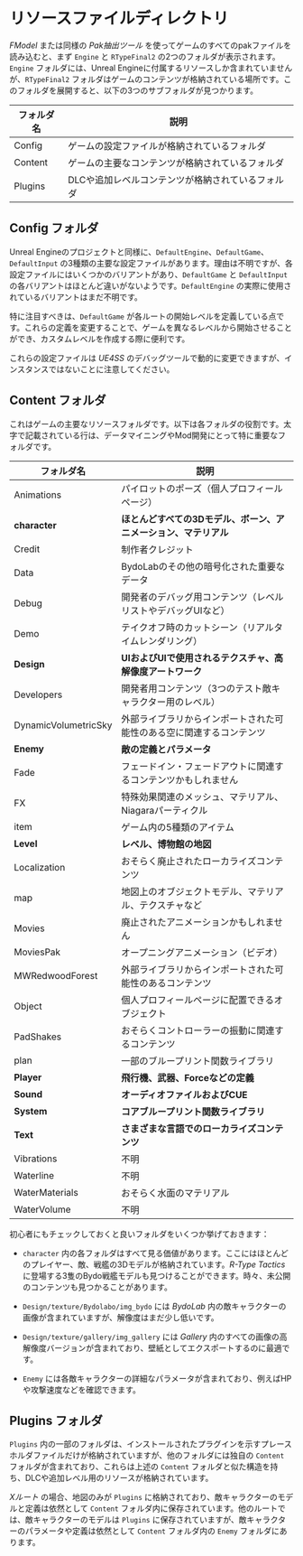 # リソースファイルディレクトリ

*FModel* または同様の *Pak抽出ツール* を使ってゲームのすべてのpakファイルを読み込むと、まず `Engine` と `RTypeFinal2` の2つのフォルダが表示されます。`Engine` フォルダには、Unreal Engineに付属するリソースしか含まれていませんが、`RTypeFinal2` フォルダはゲームのコンテンツが格納されている場所です。このフォルダを展開すると、以下の3つのサブフォルダが見つかります。

| フォルダ名  | 説明                                         |
|-------------|---------------------------------------------|
| Config      | ゲームの設定ファイルが格納されているフォルダ  |
| Content     | ゲームの主要なコンテンツが格納されているフォルダ |
| Plugins     | DLCや追加レベルコンテンツが格納されているフォルダ |

## Config フォルダ
Unreal Engineのプロジェクトと同様に、`DefaultEngine`、`DefaultGame`、`DefaultInput` の3種類の主要な設定ファイルがあります。理由は不明ですが、各設定ファイルにはいくつかのバリアントがあり、`DefaultGame` と `DefaultInput` の各バリアントはほとんど違いがないようです。`DefaultEngine` の実際に使用されているバリアントはまだ不明です。

特に注目すべきは、`DefaultGame` が各ルートの開始レベルを定義している点です。これらの定義を変更することで、ゲームを異なるレベルから開始させることができ、カスタムレベルを作成する際に便利です。

これらの設定ファイルは *UE4SS* のデバッグツールで動的に変更できますが、インスタンスではないことに注意してください。

## Content フォルダ
これはゲームの主要なリソースフォルダです。以下は各フォルダの役割です。太字で記載されている行は、データマイニングやMod開発にとって特に重要なフォルダです。

| フォルダ名   | 説明                                         |
|-------------|---------------------------------------------|
| Animations  | パイロットのポーズ（個人プロフィールページ） |
| **character**| **ほとんどすべての3Dモデル、ボーン、アニメーション、マテリアル** |
| Credit      | 制作者クレジット                             |
| Data        | BydoLabのその他の暗号化された重要なデータ   |
| Debug       | 開発者のデバッグ用コンテンツ（レベルリストやデバッグUIなど） |
| Demo        | テイクオフ時のカットシーン（リアルタイムレンダリング） |
| **Design**  | **UIおよびUIで使用されるテクスチャ、高解像度アートワーク** |
| Developers  | 開発者用コンテンツ（3つのテスト敵キャラクター用のレベル） |
| DynamicVolumetricSky | 外部ライブラリからインポートされた可能性のある空に関連するコンテンツ |
| **Enemy**   | **敵の定義とパラメータ**                   |
| Fade        | フェードイン・フェードアウトに関連するコンテンツかもしれません |
| FX          | 特殊効果関連のメッシュ、マテリアル、Niagaraパーティクル |
| item        | ゲーム内の5種類のアイテム                   |
| **Level**   | **レベル、博物館の地図**                    |
| Localization| おそらく廃止されたローカライズコンテンツ     |
| map         | 地図上のオブジェクトモデル、マテリアル、テクスチャなど |
| Movies      | 廃止されたアニメーションかもしれません      |
| MoviesPak   | オープニングアニメーション（ビデオ）       |
| MWRedwoodForest | 外部ライブラリからインポートされた可能性のあるコンテンツ |
| Object      | 個人プロフィールページに配置できるオブジェクト |
| PadShakes   | おそらくコントローラーの振動に関連するコンテンツ |
| plan        | 一部のブループリント関数ライブラリ          |
| **Player**  | **飛行機、武器、Forceなどの定義**            |
| **Sound**   | **オーディオファイルおよびCUE**              |
| **System**  | **コアブループリント関数ライブラリ**         |
| **Text**    | **さまざまな言語でのローカライズコンテンツ**  |
| Vibrations  | 不明                                         |
| Waterline   | 不明                                         |
| WaterMaterials | おそらく水面のマテリアル                   |
| WaterVolume | 不明                                         |

初心者にもチェックしておくと良いフォルダをいくつか挙げておきます：

- `character` 内の各フォルダはすべて見る価値があります。ここにはほとんどのプレイヤー、敵、戦艦の3Dモデルが格納されています。*R-Type Tactics* に登場する3隻のBydo戦艦モデルも見つけることができます。時々、未公開のコンテンツも見つかることがあります。

- `Design/texture/Bydolabo/img_bydo` には *BydoLab* 内の敵キャラクターの画像が含まれていますが、解像度はまだ少し低いです。

- `Design/texture/gallery/img_gallery` には *Gallery* 内のすべての画像の高解像度バージョンが含まれており、壁紙としてエクスポートするのに最適です。

- `Enemy` には各敵キャラクターの詳細なパラメータが含まれており、例えばHPや攻撃速度などを確認できます。

## Plugins フォルダ
`Plugins` 内の一部のフォルダは、インストールされたプラグインを示すプレースホルダファイルだけが格納されていますが、他のフォルダには独自の `Content` フォルダが含まれており、これらは上述の `Content` フォルダと似た構造を持ち、DLCや追加レベル用のリソースが格納されています。

*Xルート* の場合、地図のみが `Plugins` に格納されており、敵キャラクターのモデルと定義は依然として `Content` フォルダ内に保存されています。他のルートでは、敵キャラクターのモデルは `Plugins` に保存されていますが、敵キャラクターのパラメータや定義は依然として `Content` フォルダ内の `Enemy` フォルダにあります。
